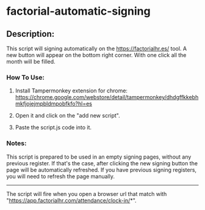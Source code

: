 # factorial-automatic-signing

## Description:

This script will signing automatically on the https://factorialhr.es/ tool. A new button will appear on the bottom right corner. With one click all the month will be filled.

### How To Use:

1. Install Tampermonkey extension for chrome:
https://chrome.google.com/webstore/detail/tampermonkey/dhdgffkkebhmkfjojejmpbldmpobfkfo?hl=es

2. Open it and click on the "add new script".

3. Paste the script.js code into it.

### Notes:

This script is prepared to be used in an empty signing pages, without any previous register. If that's the case, after clicking the new signing button the page will be automatically refreshed. If you have previous signing registers, you will need to refresh the page manually.

-------------

The script will fire when you open a browser url that match with "https://app.factorialhr.com/attendance/clock-in/*". 
